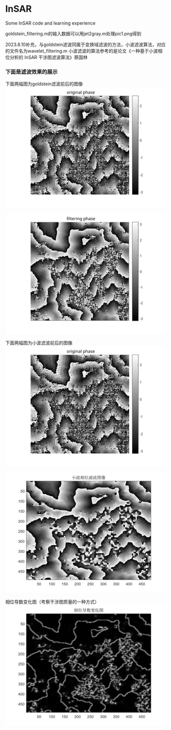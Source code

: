 # InSAR
Some InSAR code and learning experience

goldstein_filtering.m的输入数据可以用jet2gray.m处理pic1.png得到

2023.8.10补充，与goldstein滤波同属于变换域滤波的方法，小波滤波算法，对应的文件名为wavelet_filtering.m
小波滤波的算法参考的是论文《一种基于小波相位分析的 InSAR 干涉图滤波算法》蔡国林

### 下面是滤波效果的展示

下面两幅图为goldstein滤波前后的图像
![原始图像](https://github.com/hjf1998/InSAR/blob/insar-filtering/ori_image.svg "未滤波图像")

![滤波后图像](https://github.com/hjf1998/InSAR/blob/insar-filtering/filtering_image.svg "goldstein滤波图像")

下面两幅图为小波滤波前后的图像
![原始图像](https://github.com/hjf1998/InSAR/blob/insar-filtering/ori_image.svg "未滤波图像")

![滤波后图像](https://github.com/hjf1998/InSAR/blob/insar-filtering/wavelet_filtering_image.svg "小波滤波图像")

相位导数变化图（考察干涉图质量的一种方式）
![滤波后图像](https://github.com/hjf1998/InSAR/blob/insar-filtering/grad_image.svg "相位导数变化图")

